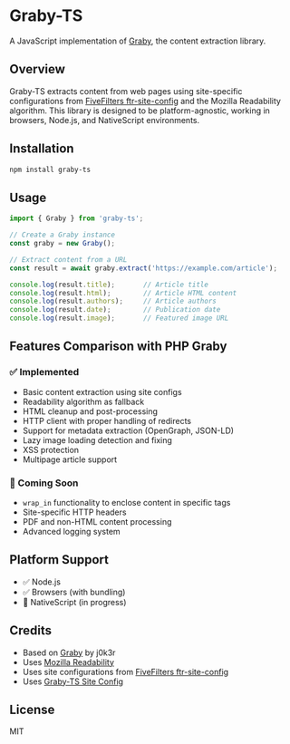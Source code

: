 # Graby-TS

A JavaScript implementation of [Graby](https://github.com/j0k3r/graby), the content extraction library.

## Overview

Graby-TS extracts content from web pages using site-specific configurations from [FiveFilters ftr-site-config](https://github.com/fivefilters/ftr-site-config) and the Mozilla Readability algorithm. This library is designed to be platform-agnostic, working in browsers, Node.js, and NativeScript environments.

## Installation

```bash
npm install graby-ts
```

## Usage

```javascript
import { Graby } from 'graby-ts';

// Create a Graby instance
const graby = new Graby();

// Extract content from a URL
const result = await graby.extract('https://example.com/article');

console.log(result.title);       // Article title
console.log(result.html);        // Article HTML content
console.log(result.authors);     // Article authors
console.log(result.date);        // Publication date
console.log(result.image);       // Featured image URL
```

## Features Comparison with PHP Graby

### ✅ Implemented
- Basic content extraction using site configs
- Readability algorithm as fallback
- HTML cleanup and post-processing
- HTTP client with proper handling of redirects
- Support for metadata extraction (OpenGraph, JSON-LD)
- Lazy image loading detection and fixing
- XSS protection
- Multipage article support

### 🚧 Coming Soon
- `wrap_in` functionality to enclose content in specific tags
- Site-specific HTTP headers
- PDF and non-HTML content processing
- Advanced logging system

## Platform Support
- ✅ Node.js
- ✅ Browsers (with bundling)
- 🚧 NativeScript (in progress)

## Credits
- Based on [Graby](https://github.com/j0k3r/graby) by j0k3r
- Uses [Mozilla Readability](https://github.com/mozilla/readability)
- Uses site configurations from [FiveFilters ftr-site-config](https://github.com/fivefilters/ftr-site-config)
- Uses [Graby-TS Site Config](https://github.com/NextReader-app/graby-ts-site-config)

## License

MIT